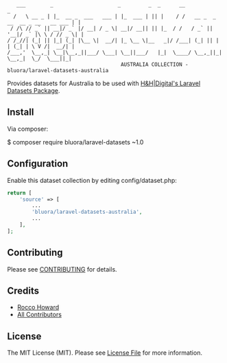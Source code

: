  ```
    ___        _                     _         _  _      __                                 _
   /   \ __ _ | |_  __ _  ___   ___ | |_  ___ | || |    / /   __ _  _ __  __ _ __   __ ___ | |
  / /\ // _` || __|/ _` |/ __| / _ \| __|/ __|| || |_  / /   / _` || '__|/ _` |\ \ / // _ \| |
 / /_//| (_| || |_| (_| |\__ \|  __/| |_ \__ \|__   _|/ /___| (_| || |  | (_| | \ V /|  __/| |
/___,'  \__,_| \__|\__,_||___/ \___| \__||___/   |_|  \____/ \__,_||_|   \__,_|  \_/  \___||_|
                                      AUSTRALIA COLLECTION - bluora/laravel-datasets-australia
```

Provides datasets for Australia to be used with [H&H|Digital's Laravel Datasets Package](https://github.com/bluora/laravel-datasets).

## Install

Via composer:

$ composer require bluora/laravel-datasets ~1.0

## Configuration

Enable this dataset collection by editing config/dataset.php:

```php
return [
    'source' => [
        ...
        'bluora/laravel-datasets-australia',
        ...
    ],
];
```

## Contributing

Please see [CONTRIBUTING](https://github.com/bluora/laravel-datasets/blob/master/CONTRIBUTING.md) for details.

## Credits

* [Rocco Howard](https://github.com/therocis)
* [All Contributors](https://github.com/bluora/laravel-datasets-australia/contributors)

## License

The MIT License (MIT). Please see [License File](https://github.com/bluora/laravel-datasets/blob/master/LICENSE) for more information.
